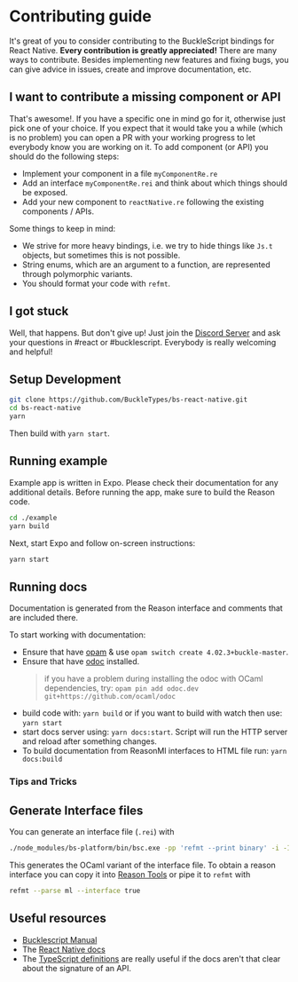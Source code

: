 # Contributing guide

It's great of you to consider contributing to the BuckleScript bindings for React Native. **Every contribution is greatly appreciated!**
There are many ways to contribute. Besides implementing new features and fixing bugs, you can give advice in issues, create and improve documentation, etc.

## I want to contribute a missing component or API

That's awesome!. If you have a specific one in mind go for it, otherwise just pick one of your choice.
If you expect that it would take you a while (which is no problem) you can open a PR with your working progress to let everybody know you are working on it.
To add component (or API) you should do the following steps:

- Implement your component in a file `myComponentRe.re`
- Add an interface `myComponentRe.rei` and think about which things should be exposed.
- Add your new component to `reactNative.re` following the existing components / APIs.

Some things to keep in mind:

- We strive for more heavy bindings, i.e. we try to hide things like `Js.t` objects, but sometimes this is not possible.
- String enums, which are an argument to a function, are represented through polymorphic variants.
- You should format your code with `refmt`.

## I got stuck

Well, that happens. But don't give up! Just join the [Discord Server](https://discord.gg/reasonml) and ask your questions in #react or #bucklescript. Everybody is really welcoming and helpful!

## Setup Development

```sh
git clone https://github.com/BuckleTypes/bs-react-native.git
cd bs-react-native
yarn
```

Then build with `yarn start`.

## Running example

Example app is written in Expo. Please check their documentation for any additional details. Before running the app, make sure to build the Reason code.

```sh
cd ./example
yarn build
```

Next, start Expo and follow on-screen instructions:

```sh
yarn start
```

## Running docs

Documentation is generated from the Reason interface and comments that are included there.

To start working with documentation:

- Ensure that have [opam](http://opam.ocaml.org/doc/Install.html) & use `opam switch create 4.02.3+buckle-master`.
- Ensure that have [odoc](https://github.com/ocaml/odoc) installed.
  > if you have a problem during installing the odoc with OCaml dependencies, try: `opam pin add odoc.dev git+https://github.com/ocaml/odoc`
- build code with: `yarn build` or if you want to build with watch then use: `yarn start`
- start docs server using: `yarn docs:start`. Script will run the HTTP server and reload after something changes.
- To build documentation from ReasonMl interfaces to HTML file run: `yarn docs:build`

### Tips and Tricks

## Generate Interface files

You can generate an interface file (`.rei`) with

```sh
./node_modules/bs-platform/bin/bsc.exe -pp 'refmt --print binary' -i -I lib/bs/src/ -I lib/bs/src/components -I ./node_modules/reason-react/lib/bs/src/ -impl /path/to/your/file.re
```

This generates the OCaml variant of the interface file. To obtain a reason interface you can copy it into [Reason Tools](https://reasonml.github.io/reason-tools/popup.html) or pipe it to `refmt` with

```sh
refmt --parse ml --interface true
```

## Useful resources

- [Bucklescript Manual](https://bucklescript.github.io/docs/en/installation)
- The [React Native docs](https://facebook.github.io/react-native/)
- The [TypeScript definitions](https://github.com/DefinitelyTyped/DefinitelyTyped/blob/master/types/react-native/index.d.ts) are really useful if the docs aren't that clear about the signature of an API.
